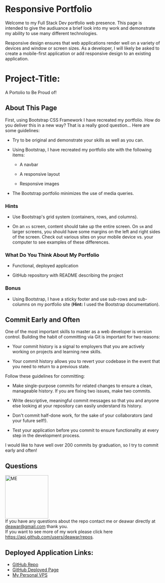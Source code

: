 # Responsive Portfolio

Welcome to my Full Stack Dev portfolio web presence. This page is intended to give the audiuance a brief look into my work and demonstrate my ability to use many different technologies.

Responsive design ensures that web applications render well on a variety of devices and window or screen sizes. As a developer, I will likely be asked to create a mobile-first application or add responsive design to an existing application. 

# Project-Title: 
A Portolio to Be Proud of!

## About This Page 

First, using Bootstrap CSS Framework I have recreated my portfolio. How do you deliver this in a new way? That is a really good question... Here are some guidelines:

* Try to be original and demonstrate your skills as well as you can.

* Using Bootstrap, I have recreated my portfolio site with the following items:

   * A navbar

   * A responsive layout

   * Responsive images

* The Bootstrap portfolio minimizes the use of media queries.


### Hints

* Use Bootstrap's grid system (containers, rows, and columns).

* On an `xs` screen, content should take up the entire screen. On `sm` and larger screens, you should have some margins on the left and right sides of the screen. Check out various sites on your mobile device vs. your computer to see examples of these differences.


### What Do You Think About My Portfolio

* Functional, deployed application

* GitHub repository with README describing the project


### Bonus

* Using Bootstrap, I have a sticky footer and use sub-rows and sub-columns on my portfolio site (**Hint:** I used the Bootstrap documentation).


## Commit Early and Often

One of the most important skills to master as a web developer is version control. Building the habit of committing via Git is important for two reasons:

* Your commit history is a signal to employers that you are actively working on projects and learning new skills.

* Your commit history allows you to revert your codebase in the event that you need to return to a previous state.

Follow these guidelines for committing:

* Make single-purpose commits for related changes to ensure a clean, manageable history. If you are fixing two issues, make two commits.

* Write descriptive, meaningful commit messages so that you and anyone else looking at your repository can easily understand its history.

* Don't commit half-done work, for the sake of your collaborators (and your future self!).

* Test your application before you commit to ensure functionality at every step in the development process.

I would like to have well over 200 commits by graduation, so I try to commit early and often!


## Questions

<img src="https://avatars1.githubusercontent.com/u/15312495?s=400&u=ca57805f0913479f15a13ed8e5a1577eb95c0926&v=4" alt="ME" width="140" height="140"><br>
If you have any questions about the repo contact me or deawar directly at deawar@gmail.com thank you.<br>
If you want to see more of my work please click here https://api.github.com/users/deawar/repos.

## Deployed Application Links: 
* [GitHub Repo](https://github.com/deawar/responsive_portfolio)
* [GitHub Deployed Page]( https://deawar.github.io/responsive_portfolio/index.html)
* [My Personal VPS](https://www.ssccbogart.info)